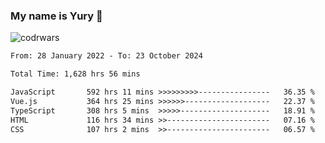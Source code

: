 ### My name is Yury 👋 
![codrwars](https://www.codewars.com/users/litury/badges/micro) 


<!--START_SECTION:waka-->

```txt
From: 28 January 2022 - To: 23 October 2024

Total Time: 1,628 hrs 56 mins

JavaScript       592 hrs 11 mins >>>>>>>>>----------------   36.35 %
Vue.js           364 hrs 25 mins >>>>>>-------------------   22.37 %
TypeScript       308 hrs 5 mins  >>>>>--------------------   18.91 %
HTML             116 hrs 34 mins >>-----------------------   07.16 %
CSS              107 hrs 2 mins  >>-----------------------   06.57 %
```

<!--END_SECTION:waka-->


